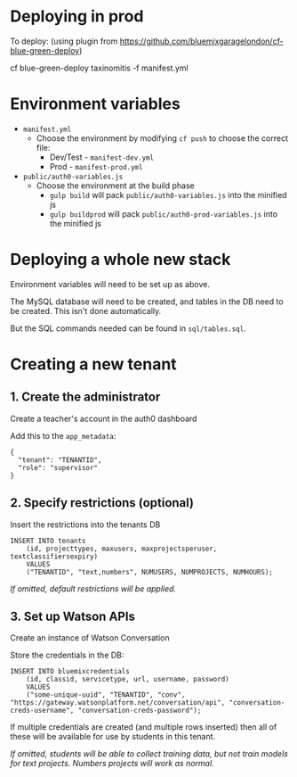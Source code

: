 
# Deploying in prod

To deploy:
    (using plugin from https://github.com/bluemixgaragelondon/cf-blue-green-deploy)

cf blue-green-deploy taxinomitis -f manifest.yml

# Environment variables

* `manifest.yml`
  * Choose the environment by modifying `cf push` to choose the correct file:
    * Dev/Test - `manifest-dev.yml`
    * Prod - `manifest-prod.yml`
* `public/auth0-variables.js`
  * Choose the environment at the build phase
    * `gulp build` will pack `public/auth0-variables.js` into the minified js
    * `gulp buildprod` will pack `public/auth0-prod-variables.js` into the minified js


# Deploying a whole new stack

Environment variables will need to be set up as above.

The MySQL database will need to be created, and tables in the DB need to be created. This isn't done automatically.

But the SQL commands needed can be found in `sql/tables.sql`.


# Creating a new tenant

## 1. Create the administrator

Create a teacher's account in the auth0 dashboard

Add this to the `app_metadata`:
```
{
  "tenant": "TENANTID",
  "role": "supervisor"
}
```


## 2. Specify restrictions (optional)

Insert the restrictions into the tenants DB
```
INSERT INTO tenants
    (id, projecttypes, maxusers, maxprojectsperuser, textclassifiersexpiry)
    VALUES
    ("TENANTID", "text,numbers", NUMUSERS, NUMPROJECTS, NUMHOURS);
```

_If omitted, default restrictions will be applied._


## 3. Set up Watson APIs

Create an instance of Watson Conversation

Store the credentials in the DB:
```
INSERT INTO bluemixcredentials
    (id, classid, servicetype, url, username, password)
    VALUES
    ("some-unique-uuid", "TENANTID", "conv", "https://gateway.watsonplatform.net/conversation/api", "conversation-creds-username", "conversation-creds-password");
```

If multiple credentials are created (and multiple rows inserted) then all of these will be available for use by students in this tenant.

_If omitted, students will be able to collect training data, but not train models for text projects. Numbers projects will work as normal._
